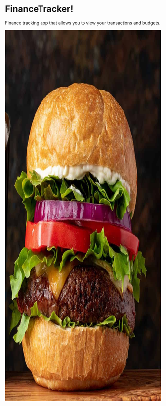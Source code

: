 <html>
  <body>
    <h1>FinanceTracker!</h1>
    <p> Finance tracking app that allows you to view your transactions and budgets.</p>
    <img src="example.jpg" width="1200" height="1200">
  </body>
</html>
